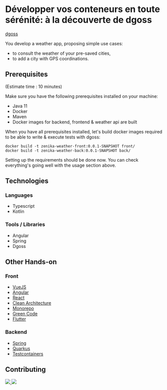 # Développer vos conteneurs en toute sérénité: à la découverte de dgoss

[dgoss](https://github.com/goss-org/goss/tree/master/extras/dgoss)


You develop a weather app, proposing simple use cases:
- to consult the weather of your pre-saved cities, 
- to add a city with GPS coordinations.

## Prerequisites

(Estimate time : 10 minutes)

Make sure you have the following prerequisites installed on your machine:

- Java 11
- Docker
- Maven
- Docker images for backend, frontend & weather api are built 

When you have all prerequisites installed, let's build docker images required to be able to write & execute tests with dgoss:

```
docker build -t zenika-weather-front:0.0.1-SNAPSHOT front/  
docker build -t zenika-weather-back:0.0.1-SNAPSHOT back/ 
```

Setting up the requirements should be done now.
You can check everything's going well with the usage section above.

## Technologies

### Languages

* Typescript
* Kotlin

### Tools / Libraries

* Angular
* Spring
* Dgoss

## Other Hands-on


### Front

* [VueJS](https://github.com/Zenika/grenoble-hands-on-vuejs)
* [Angular](https://github.com/Zenika/grenoble-hands-on-angular)
* [React](https://github.com/Zenika/grenoble-hands-on-react)
* [Clean Architecture](https://github.com/Zenika/grenoble-hands-on-front-clean-architecture)
* [Monorepo](https://github.com/Zenika/grenoble-hands-on-lerna)
* [Green Code](https://github.com/Zenika/grenoble-hands-on-front-green-code)
* [Flutter](https://github.com/Zenika/grenoble-hands-on-flutter)

### Backend

* [Spring](https://github.com/Zenika/grenoble-hands-on-spring)
* [Quarkus](https://github.com/Zenika/grenoble-hands-on-quarkus)
* [Testcontainers](https://github.com/Zenika/grenoble-hands-on-back-testcontainers)


## Contributing

<a href="https://github.com/mchoraine">
  <img src="https://github.com/mchoraine.png?size=50">
</a>
<a href="https://github.com/Loic-R">
  <img src="https://github.com/Loic-R.png?size=50">
</a>


